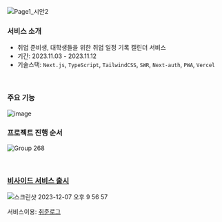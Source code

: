 ![Page1_시안2](https://github.com/ETA-new-job-log/.github/assets/107349637/a0724161-e7e8-4f20-9a8c-39d095c2bf9c)

### 서비스 소개
- 취업 준비생, 대학생들을 위한 취업 일정 기록 캘린더 서비스
- 기간: 2023.11.03 - 2023.11.12
- 기술스택: `Next.js`, `TypeScript`, `TailwindCSS`, `SWR`, `Next-auth`, `PWA`, `Vercel`

<br/>

### 주요 기능
![image](https://github.com/ETA-new-job-log/.github/assets/107349637/50dc0a33-346b-48fb-bc01-24c8b21f0a57)


### 프로젝트 진행 순서
![Group 268](https://github.com/ETA-new-job-log/.github/assets/107349637/042383c2-609b-4812-98bf-9d23533ac9e9)


<br/>

### [비사이드 서비스 출시](https://bside.best/projects/detail/P231030230019)

![스크린샷 2023-12-07 오후 9 56 57](https://github.com/ETA-new-job-log/.github/assets/107349637/d9690854-1859-4ba9-bb10-f10f67913cca)

서비스이용: [취준로그](https://newjoblog.vercel.app/)

